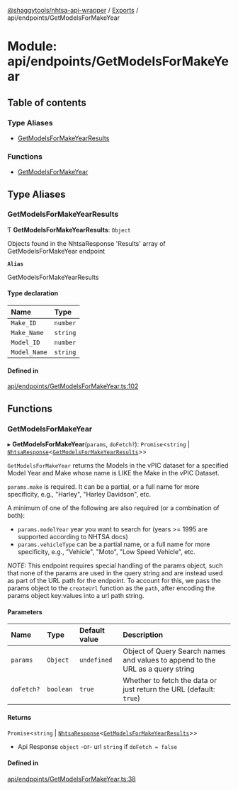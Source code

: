 [@shaggytools/nhtsa-api-wrapper](../README.md) / [Exports](../modules.md) / api/endpoints/GetModelsForMakeYear

# Module: api/endpoints/GetModelsForMakeYear

## Table of contents

### Type Aliases

- [GetModelsForMakeYearResults](api_endpoints_GetModelsForMakeYear.md#getmodelsformakeyearresults)

### Functions

- [GetModelsForMakeYear](api_endpoints_GetModelsForMakeYear.md#getmodelsformakeyear)

## Type Aliases

### GetModelsForMakeYearResults

Ƭ **GetModelsForMakeYearResults**: `Object`

Objects found in the NhtsaResponse 'Results' array of GetModelsForMakeYear endpoint

**`Alias`**

GetModelsForMakeYearResults

#### Type declaration

| Name | Type |
| :------ | :------ |
| `Make_ID` | `number` |
| `Make_Name` | `string` |
| `Model_ID` | `number` |
| `Model_Name` | `string` |

#### Defined in

[api/endpoints/GetModelsForMakeYear.ts:102](https://github.com/ShaggyTech/nhtsa-api-wrapper/blob/e851323/packages/lib/src/api/endpoints/GetModelsForMakeYear.ts#L102)

## Functions

### GetModelsForMakeYear

▸ **GetModelsForMakeYear**(`params`, `doFetch?`): `Promise`<`string` \| [`NhtsaResponse`](api_types.md#nhtsaresponse)<[`GetModelsForMakeYearResults`](api_endpoints_GetModelsForMakeYear.md#getmodelsformakeyearresults)\>\>

`GetModelsForMakeYear` returns the Models in the vPIC dataset for a specified Model Year and
Make whose name is LIKE the Make in the vPIC Dataset.

`params.make` is required. It can be a partial, or a full name for more specificity, e.g.,
"Harley", "Harley Davidson", etc.

A minimum of one of the following are also required (or a combination of both):
- `params.modelYear` year you want to search for (years >= 1995 are supported according to NHTSA
  docs)
- `params.vehicleType` can be a partial name, or a full name for more specificity, e.g.,
  "Vehicle", "Moto", "Low Speed Vehicle", etc.

_NOTE:_ This endpoint requires special handling of the params object, such that none of the
params are used in the query string and are instead used as part of the URL path for the
endpoint. To account for this, we pass the params object to the `createUrl` function as the
`path`, after encoding the params object key:values into a url path string.

#### Parameters

| Name | Type | Default value | Description |
| :------ | :------ | :------ | :------ |
| `params` | `Object` | `undefined` | Object of Query Search names and values to append to the URL as a query string |
| `doFetch?` | `boolean` | `true` | Whether to fetch the data or just return the URL (default: `true`) |

#### Returns

`Promise`<`string` \| [`NhtsaResponse`](api_types.md#nhtsaresponse)<[`GetModelsForMakeYearResults`](api_endpoints_GetModelsForMakeYear.md#getmodelsformakeyearresults)\>\>

- Api Response `object`
-or- url `string` if `doFetch = false`

#### Defined in

[api/endpoints/GetModelsForMakeYear.ts:38](https://github.com/ShaggyTech/nhtsa-api-wrapper/blob/e851323/packages/lib/src/api/endpoints/GetModelsForMakeYear.ts#L38)
